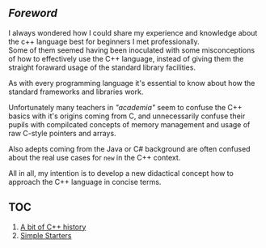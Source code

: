 ## _Foreword_

I always wondered how I could share my experience and knowledge about the c++ language best for beginners I met professionally.  
Some of them seemed having been inoculated with some misconceptions of how to effectively use the C++ language, instead of giving 
them the straight foraward usage of the standard library facilities.

As with every programming language it's essential to know about how the standard frameworks and libraries work.

Unfortunately many teachers in _"academia"_ seem to confuse the C++ basics with it's origins coming from C, and unnecessarily confuse their 
pupils with compilcated concepts of memory management and usage of raw C-style pointers and arrays.

Also adepts coming from the Java or C# background are often confused about the real use cases for `new` in the C++ context.

All in all, my intention is to develop a new didactical concept how to approach the C++ language in concise terms.


## TOC

 1. [A bit of C++ history](https://makulik.github.io/C-PlusPlus-for-dummies/1_C++History.md)
 2. [Simple Starters](https://makulik.github.io/C-PlusPlus-for-dummies/2_SimpleStarters.md)
